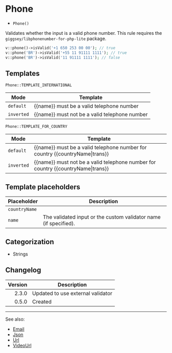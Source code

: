# Phone

- `Phone()`

Validates whether the input is a valid phone number. This rule requires
the `giggsey/libphonenumber-for-php-lite` package.


```php
v::phone()->isValid('+1 650 253 00 00'); // true
v::phone('BR')->isValid('+55 11 91111 1111'); // true
v::phone('BR')->isValid('11 91111 1111'); // false
```

## Templates

`Phone::TEMPLATE_INTERNATIONAL`

| Mode       | Template                                      |
|------------|-----------------------------------------------|
| `default`  | {{name}} must be a valid telephone number     |
| `inverted` | {{name}} must not be a valid telephone number |

`Phone::TEMPLATE_FOR_COUNTRY`

| Mode       | Template                                                                             |
|------------|--------------------------------------------------------------------------------------|
| `default`  | {{name}} must be a valid telephone number for country {{countryName&#124;trans}}     |
| `inverted` | {{name}} must not be a valid telephone number for country {{countryName&#124;trans}} |

## Template placeholders

| Placeholder   | Description                                                      |
|---------------|------------------------------------------------------------------|
| `countryName` |                                                                  |
| `name`        | The validated input or the custom validator name (if specified). |

## Categorization

- Strings

## Changelog

| Version | Description                       |
|--------:|-----------------------------------|
|   2.3.0 | Updated to use external validator |
|   0.5.0 | Created                           |

***
See also:

- [Email](Email.md)
- [Json](Json.md)
- [Url](Url.md)
- [VideoUrl](VideoUrl.md)
